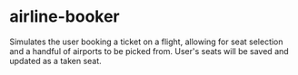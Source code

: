 # airline-booker
Simulates the user booking a ticket on a flight, allowing for seat selection and a handful of airports to be picked from. User's seats will be saved and updated as a taken seat.
